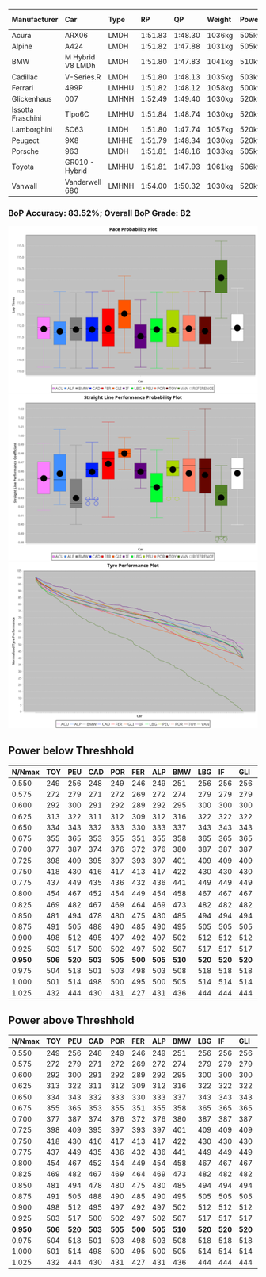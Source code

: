 |Manufacturer|Car|Type|RP|QP|Weight|Power¹|Threshhold|PINC|Power²|E/Stint|AVG Vmax|FDS|RDLC|L/Stint|BOP-Grade|ModelAccuracy|ModelPoints|Match%|
|:-|:-|:-|:-|:-|:-|:-|:-|:-|:-|:-|:-|:-|:-|:-|:-|:-|:-|:-|
|Acura|ARX06|LMDH|1:51.83|1:48.30|1036kg|505kw|210.0kph|0%|505kw|897MJ|279.22kph|-|1.02|29|-C1|100.00%|995|76.62%|
|Alpine|A424|LMDH|1:51.82|1:47.88|1031kg|505kw|210.0kph|0%|505kw|896MJ|280.17kph|-|1.03|29|~A1|81.46%|523|100.00%|
|BMW|M Hybrid V8 LMDh|LMDH|1:51.80|1:47.83|1041kg|510kw|210.0kph|0%|510kw|894MJ|276.12kph|-|1.02|29|-B1|98.60%|1690|89.09%|
|Cadillac|V-Series.R|LMDH|1:51.80|1:48.13|1035kg|503kw|210.0kph|0%|503kw|877MJ|279.48kph|-|1.02|29|-A2|98.38%|1765|90.33%|
|Ferrari|499P|LMHHU|1:51.82|1:48.12|1058kg|500kw|210.0kph|0%|500kw|882MJ|280.52kph|190kph|1.03|29|-A2|92.24%|2247|94.60%|
|Glickenhaus|007|LMHNH|1:52.49|1:49.40|1030kg|520kw|210.0kph|0%|520kw|913MJ|284.52kph|-|0.95|29|+D1|96.18%|554|67.75%|
|Issotta Fraschini|Tipo6C|LMHHU|1:51.84|1:48.74|1030kg|520kw|210.0kph|0%|520kw|917MJ|281.55kph|180kph|1.08|29|+A2|66.67%|96|92.76%|
|Lamborghini|SC63|LMDH|1:51.80|1:47.74|1057kg|520kw|210.0kph|0%|520kw|901MJ|278.05kph|-|1.03|29|-A2|96.77%|419|91.06%|
|Peugeot|9X8|LMHHE|1:51.79|1:48.34|1030kg|520kw|210.0kph|0%|520kw|910MJ|281.41kph|130kph|1.03|29|~A1|87.65%|1795|95.36%|
|Porsche|963|LMDH|1:51.81|1:48.16|1033kg|505kw|210.0kph|0%|505kw|887MJ|280.15kph|-|1.02|29|-A2|96.81%|5438|91.52%|
|Toyota|GR010 - Hybrid|LMHHU|1:51.81|1:47.93|1061kg|506kw|210.0kph|0%|506kw|898MJ|279.01kph|190kph|1.03|29|~A1|86.04%|1751|97.21%|
|Vanwall|Vanderwell 680|LMHNH|1:54.00|1:50.32|1030kg|520kw|210.0kph|0%|520kw|901MJ|276.44kph|-|1.01|29|+Ω1|91.42%|501|15.90%|

### BoP Accuracy: 83.52%; Overall BoP Grade: B2
![PACECHART](./IMG/AUTO.png)
![STRAIGHTLINEPERFORMANCECHART](./IMG/AUTO_sp.png)
![TYREPERFORMANCECHART](./IMG/AUTO_tw.png)

## Power below Threshhold
|N/Nmax|TOY|PEU|CAD|POR|FER|ALP|BMW|LBG|IF|GLI|VAN|ACU|
|:-|:-|:-|:-|:-|:-|:-|:-|:-|:-|:-|:-|:-|
|0.550|249|256|248|249|246|249|251|256|256|256|256|249|
|0.575|272|279|271|272|269|272|274|279|279|279|279|272|
|0.600|292|300|291|292|289|292|295|300|300|300|300|292|
|0.625|313|322|311|312|309|312|316|322|322|322|322|312|
|0.650|334|343|332|333|330|333|337|343|343|343|343|333|
|0.675|355|365|353|355|351|355|358|365|365|365|365|355|
|0.700|377|387|374|376|372|376|380|387|387|387|387|376|
|0.725|398|409|395|397|393|397|401|409|409|409|409|397|
|0.750|418|430|416|417|413|417|422|430|430|430|430|417|
|0.775|437|449|435|436|432|436|441|449|449|449|449|436|
|0.800|454|467|452|454|449|454|458|467|467|467|467|454|
|0.825|469|482|467|469|464|469|473|482|482|482|482|469|
|0.850|481|494|478|480|475|480|485|494|494|494|494|480|
|0.875|491|505|488|490|485|490|495|505|505|505|505|490|
|0.900|498|512|495|497|492|497|502|512|512|512|512|497|
|0.925|503|517|500|502|497|502|507|517|517|517|517|502|
|**0.950**|**506**|**520**|**503**|**505**|**500**|**505**|**510**|**520**|**520**|**520**|**520**|**505**|
|0.975|504|518|501|503|498|503|508|518|518|518|518|503|
|1.000|501|514|498|500|495|500|505|514|514|514|514|500|
|1.025|432|444|430|431|427|431|436|444|444|444|444|431|

## Power above Threshhold
|N/Nmax|TOY|PEU|CAD|POR|FER|ALP|BMW|LBG|IF|GLI|VAN|ACU|
|:-|:-|:-|:-|:-|:-|:-|:-|:-|:-|:-|:-|:-|
|0.550|249|256|248|249|246|249|251|256|256|256|256|249|
|0.575|272|279|271|272|269|272|274|279|279|279|279|272|
|0.600|292|300|291|292|289|292|295|300|300|300|300|292|
|0.625|313|322|311|312|309|312|316|322|322|322|322|312|
|0.650|334|343|332|333|330|333|337|343|343|343|343|333|
|0.675|355|365|353|355|351|355|358|365|365|365|365|355|
|0.700|377|387|374|376|372|376|380|387|387|387|387|376|
|0.725|398|409|395|397|393|397|401|409|409|409|409|397|
|0.750|418|430|416|417|413|417|422|430|430|430|430|417|
|0.775|437|449|435|436|432|436|441|449|449|449|449|436|
|0.800|454|467|452|454|449|454|458|467|467|467|467|454|
|0.825|469|482|467|469|464|469|473|482|482|482|482|469|
|0.850|481|494|478|480|475|480|485|494|494|494|494|480|
|0.875|491|505|488|490|485|490|495|505|505|505|505|490|
|0.900|498|512|495|497|492|497|502|512|512|512|512|497|
|0.925|503|517|500|502|497|502|507|517|517|517|517|502|
|**0.950**|**506**|**520**|**503**|**505**|**500**|**505**|**510**|**520**|**520**|**520**|**520**|**505**|
|0.975|504|518|501|503|498|503|508|518|518|518|518|503|
|1.000|501|514|498|500|495|500|505|514|514|514|514|500|
|1.025|432|444|430|431|427|431|436|444|444|444|444|431|
